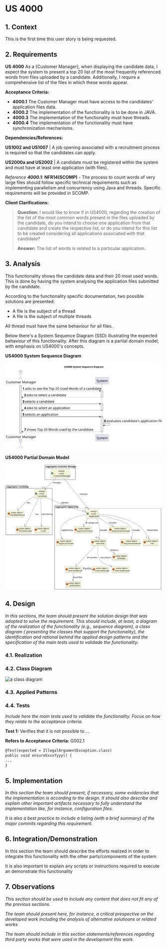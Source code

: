 # US 4000

## 1. Context

This is the first time this user story is being requested.

## 2. Requirements

**US 4000** As a {Customer Manager}, when displaying the candidate data, I expect the system to present a top 20 list of
the most frequently referenced words from files uploaded by a candidate. Additionally, I require a comprehensive list of
the files in which these words appear.

**Acceptance Criteria:**

- **4000.1** The Customer Manager must have access to the candidates' application files data.
- **4000.2** The implementation of the functionality is to be done in JAVA.
- **4000.3** The implementation of the functionality must have threads.
- **4000.4** The implementation of the functionality must have synchronization mechanisms.

**Dependencies/References:**

**US1002 and US1007** | A job opening associated with a recruitment process is required so that the candidates can apply.

**US2000a and US2002** | A candidate must be registered within the system and must have at least one application (with files).

_Reference **4000.1**:_ **NFR14(SCOMP)** - The process to count words of very large files should follow specific technical
requirements such as implementing parallelism and concurrency using Java and threads. Specific requirements will be provided
in SCOMP.


**Client Clarifications:**

> **Question:**  I would like to know if in US4000, regarding the creation of the list of the most common words present 
> in the files uploaded by the candidate, do you intend to choose one application from that candidate and create the respective
> list, or do you intend for this list to be created considering all applications associated with that candidate?
>
> **Answer:** The list of words is related to a particular application.


## 3. Analysis

This functionality shows the candidate data and their 20 most used words. This is done by having the system analysing the
application files submitted by the candidate.

According to the functionality specific documentation, two possible solutions are presented:
* A file is the subject of a thread
* A file is the subject of multiple threads

All thread must have the same behaviour for all files.

Below there's a System Sequence Diagram (SSD) illustrating the expected behaviour of this functionality. After this diagram
is a partial domain model, with emphasis on US4000's concepts.

**US4000 System Sequence Diagram**

![system sequence diagram](./US4000_SSD/US4000_SSD.svg)

**US4000 Partial Domain Model**

![Partial Domain Model](./US4000_Domain_Model/domain-model-us-4000.svg)

## 4. Design

*In this sections, the team should present the solution design that was adopted to solve the requirement. This should
include, at least, a diagram of the realization of the functionality (e.g., sequence diagram), a class diagram (
presenting the classes that support the functionality), the identification and rational behind the applied design
patterns and the specification of the main tests used to validade the functionality.*

### 4.1. Realization

### 4.2. Class Diagram

![a class diagram]()

### 4.3. Applied Patterns

### 4.4. Tests

*Include here the main tests used to validate the functionality. Focus on how they relate to the acceptance criteria.*

**Test 1:** Verifies that it is not possible to ...

**Refers to Acceptance Criteria:** G002.1

````
@Test(expected = IllegalArgumentException.class)
public void ensureXxxxYyyy() {
...
}
````

## 5. Implementation

*In this section the team should present, if necessary, some evidencies that the implementation is according to the
design. It should also describe and explain other important artifacts necessary to fully understand the implementation
like, for instance, configuration files.*

*It is also a best practice to include a listing (with a brief summary) of the major commits regarding this requirement.*

## 6. Integration/Demonstration

In this section the team should describe the efforts realized in order to integrate this functionality with the other
parts/components of the system

It is also important to explain any scripts or instructions required to execute an demonstrate this functionality

## 7. Observations

*This section should be used to include any content that does not fit any of the previous sections.*

*The team should present here, for instance, a critical prespective on the developed work including the analysis of
alternative solutioons or related works*

*The team should include in this section statements/references regarding third party works that were used in the
development this work.*
